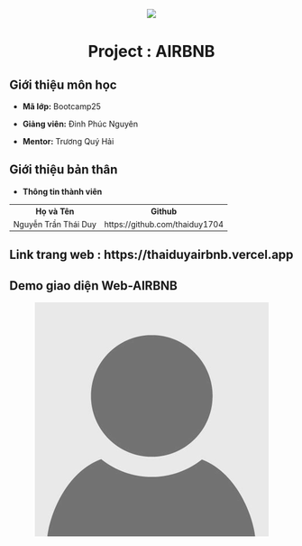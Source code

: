 <p align="center">
   <a href="https://cybersoft.edu.vn/">
      <img src="https://cybersoft.edu.vn/wp-content/uploads/2017/03/MIN-OP1.png" border="none">
   </a>
</p>
<h1 align="center">
    Project : AIRBNB
</h1>

<h2>
   Giới thiệu môn học   
</h2>

- **Mã lớp:** Bootcamp25

- **Giảng viên:** Đinh Phúc Nguyên
- **Mentor:** Trương Quý Hải

<h2>
   Giới thiệu bản thân
</h2>

- **Thông tin thành viên**

<table align="center">
      <tr>
       <th>Họ và Tên</th>
       <th>Github</th>
       </tr>
      <tr>
       <td>Nguyễn Trần Thái Duy</td>
       <td>https://github.com/thaiduy1704</td>
     </tr>
</table>

<h2>
  Link trang web  : https://thaiduyairbnb.vercel.app
</h2>
<h2>
 Demo giao diện Web-AIRBNB
</h2>
<p align="center">
   <a href=" https://thaiduyairbnb.vercel.app/">
      <img src='./src/images/default-user-image.jpg' border="none">
   </a>
</p>
